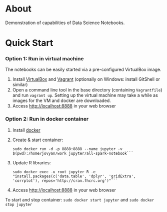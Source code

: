 # About

Demonstration of capabilities of Data Science Notebooks.

# Quick Start

### Option 1: Run in virtual machine

The notebooks can be easily started via a pre-configured VirtualBox image.

1.  Install [VirtualBox](https://www.virtualbox.org/) and [Vagrant](https://www.vagrantup.com/) (optionally on Windows: install GitShell or similar)
2.  Open a command line tool in the base directory (containing `Vagrantfile`) and run `vagrant up`. Setting up the virtual machine may take a while as images for the VM and docker are downloaded.
3.  Access [http://localhost:8888](http://localhost:8888) in your web browser

### Option 2: Run in docker container

1.  Install [docker](https://www.docker.com/)
2.  Create & start container:

        sudo docker run -d -p 8888:8888 --name jupyter -v $(pwd):/home/jovyan/work jupyter/all-spark-notebook```
        
3.  Update R libraries:
   
        sudo docker exec -u root jupyter R -e "install.packages(c('data.table', 'dplyr', 'gridExtra', 'corrplot'), repos='http://cran.fhcrc.org')"```

4.  Access [http://localhost:8888](http://localhost:8888) in your web browser
 
To start and stop container: ```sudo docker start jupyter``` and ```sudo docker stop jupyter```
